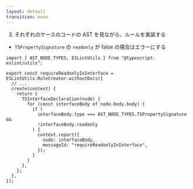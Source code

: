 ```yaml
---
layout: default
transition: none
---
```


<style scoped>
.small-code-ts {
  .slidev-code {
    font-size: 0.8rem !important;
    line-height: 0rem !important;
  }
}
</style>

<div class="_bullet">

2. それぞれのケースのコードの AST を見ながら、ルールを実装する

</div>

<div class="small-code-ts">

<div class="_bullet">

* `TSPropertySignature` の `readonly` が false の場合はエラーにする

</div>

```ts{*|7-20|7-19}
import { AST_NODE_TYPES, ESLintUtils } from "@typescript-eslint/utils";

export const requireReadonlyInInterface = ESLintUtils.RuleCreator.withoutDocs({
  // ...
  create(context) {
    return {
      TSInterfaceDeclaration(node) {
        for (const interfaceBody of node.body.body) {
          if (
            interfaceBody.type === AST_NODE_TYPES.TSPropertySignature &&
            !interfaceBody.readonly
          ) {
            context.report({
              node: interfaceBody,
              messageId: "requireReadonlyInInterface",
            });
          }
        }
      },
    };
  },
});
```

</div>

<!-- 

これを実際にコードに落とすと、こちらのようになります 

[click] 今回実装するルールは、TypeScript の interface 宣言に対するものです。 そのため、create メソッドの return には TSInterfaceDeclaration を指定しています。  
これにより、eslint が TypeScript の interface 宣言のノードを探索する際に、記述した処理が実行されます。

[click] 処理の内容としては、interface のボディに対してループ処理を行い、ボディのタイプがプロパティで、かつreadonlyでない場合は、エラーにしています。

ルールの実装は、これで終わりで、

-->